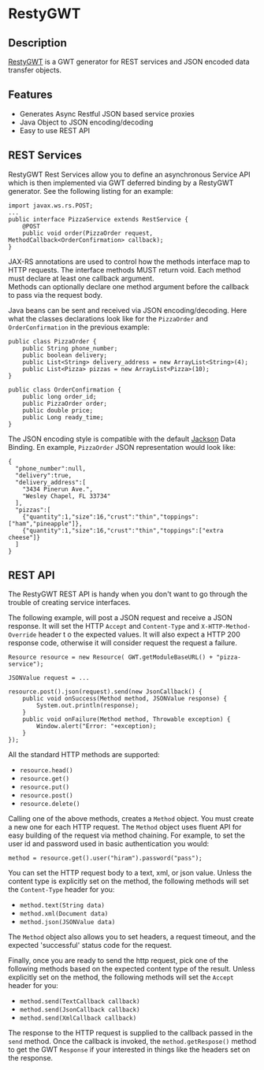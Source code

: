 RestyGWT
========

Description
-----------

[RestyGWT][1] is a GWT generator for REST services and JSON encoded data transfer objects.

Features
--------

* Generates Async Restful JSON based service proxies
* Java Object to JSON encoding/decoding
* Easy to use REST API

REST Services
-------------

RestyGWT Rest Services allow you to define an asynchronous Service API which is then implemented via
GWT deferred binding by a RestyGWT generator.  See the following listing for an example:

    import javax.ws.rs.POST;
    ...
    public interface PizzaService extends RestService {
        @POST
        public void order(PizzaOrder request, MethodCallback<OrderConfirmation> callback);
    }

JAX-RS annotations are used to control how the methods interface map to HTTP requests.  The 
interface methods MUST return void.  Each method must declare at least one callback argument.  
Methods can optionally declare one method argument before the callback to pass via the request
body.

Java beans can be sent and received via JSON encoding/decoding.  Here what the classes declarations
look like for the `PizzaOrder` and `OrderConfirmation` in the previous example:

    public class PizzaOrder {
        public String phone_number;
        public boolean delivery;
        public List<String> delivery_address = new ArrayList<String>(4);
        public List<Pizza> pizzas = new ArrayList<Pizza>(10);
    }
    
    public class OrderConfirmation {
        public long order_id;
        public PizzaOrder order;
        public double price;
        public Long ready_time;
    }

The JSON encoding style is compatible with the default [Jackson][2] Data Binding.  En example,
`PizzaOrder` JSON representation would look like:

    {
      "phone_number":null,
      "delivery":true,
      "delivery_address":[
        "3434 Pinerun Ave.",
        "Wesley Chapel, FL 33734"
      ],
      "pizzas":[
        {"quantity":1,"size":16,"crust":"thin","toppings":["ham","pineapple"]},
        {"quantity":1,"size":16,"crust":"thin","toppings":["extra cheese"]}
      ]
    }


REST API
--------

The RestyGWT REST API is handy when you don't want to go through the trouble of creating 
service interfaces.

The following example, will post  a JSON request and receive a JSON response. 
It will set the HTTP `Accept` and `Content-Type` and `X-HTTP-Method-Override` header t
o the expected values.  It will also expect a HTTP 200 response code, otherwise it will 
consider request the request a failure.

    Resource resource = new Resource( GWT.getModuleBaseURL() + "pizza-service");

    JSONValue request = ...

    resource.post().json(request).send(new JsonCallback() {
        public void onSuccess(Method method, JSONValue response) {
            System.out.println(response);
        }
        public void onFailure(Method method, Throwable exception) {
            Window.alert("Error: "+exception);
        }
    });

All the standard HTTP methods are supported: 

* `resource.head()`
* `resource.get()`
* `resource.put()`
* `resource.post()`
* `resource.delete()`

Calling one of the above methods, creates a `Method` object.  You must create a new one 
for each HTTP request.  The `Method` object uses fluent API for easy building
of the request via method chaining.  For example, to set the user id and password
used in basic authentication you would:

    method = resource.get().user("hiram").password("pass");

You can set the HTTP request body to a text, xml, or json value.  Unless the content type
is explicitly set on the method, the following methods will set the `Content-Type` header 
for you:

* `method.text(String data)`
* `method.xml(Document data)`
* `method.json(JSONValue data)`

The `Method` object also allows you to set headers, a request timeout, and the expected 
'successful' status code for the request.

Finally, once you are ready to send the http request, pick one of the following methods
based on the expected content type of the result.  Unless explicitly set on the method, 
the following methods will set the `Accept` header for you:

* `method.send(TextCallback callback)`
* `method.send(JsonCallback callback)`
* `method.send(XmlCallback callback)`

The response to the HTTP request is supplied to the callback passed in the `send` method.
Once the callback is invoked, the `method.getRespose()` method to get the GWT `Response`
if your interested in things like the headers set on the response.


[1]: http://github.com/chirino/resty-gwt "resty-gwt"
[2]: http://wiki.fasterxml.com/JacksonHome "Jackson JSON Processor"
